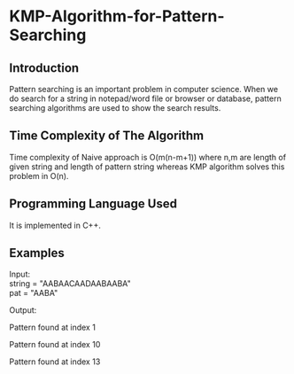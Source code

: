 # KMP-Algorithm-for-Pattern-Searching

## Introduction

Pattern searching is an important problem in computer science. When we do search for a string in notepad/word file or browser or database, pattern searching algorithms are used to show the search results.

## Time Complexity of The Algorithm

Time complexity of Naive approach is O(m(n-m+1)) where n,m are length of given string and length of pattern string whereas KMP algorithm solves this problem in O(n).

## Programming Language Used

It is implemented in C++.

## Examples

Input:  
string =  "AABAACAADAABAABA"                                                                                              
        pat = "AABA"
				
Output:

  Pattern found at index 1

  Pattern found at index 10
				
  Pattern found at index 13
